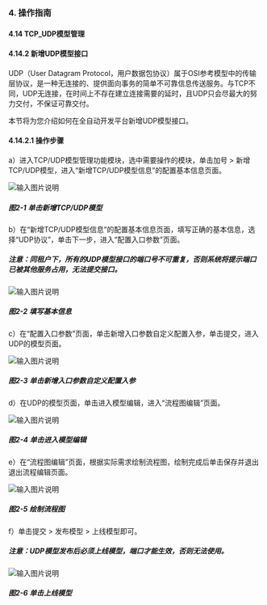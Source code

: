 ### 4. 操作指南

#### 4.14 TCP_UDP模型管理

#### 4.14.2 新增UDP模型接口

UDP（User Datagram Protocol，用户数据包协议）属于OSI参考模型中的传输层协议，是一种无连接的、提供面向事务的简单不可靠信息传送服务。与TCP不同，UDP无连接，在时间上不存在建立连接需要的延时，且UDP只会尽最大的努力交付，不保证可靠交付。

本节将为您介绍如何在全自动开发平台新增UDP模型接口。

#### 4.14.2.1 操作步骤

a）进入TCP/UDP模型管理功能模块，选中需要操作的模块，单击加号 > 新增TCP/UDP模型，进入“新增TCP/UDP模型信息”的配置基本信息页面。

![输入图片说明](../../../../images/SoFlu%EF%BC%88%E5%90%8E%E7%AB%AF%EF%BC%89%E5%BC%80%E5%8F%91%E5%B9%B3%E5%8F%B0/1.%20%E6%9C%80%E6%96%B0%E7%89%88%E6%9C%AC%20-%20%E6%9B%B4%E6%96%B0%E6%97%A5%E6%9C%9F%20-%202022.10.08/4.%20%E6%93%8D%E4%BD%9C%E6%8C%87%E5%8D%97/14.%20TCP_UDP%E6%A8%A1%E5%9E%8B%E7%AE%A1%E7%90%86/2-1.png)

##### 图2-1 单击新增TCP/UDP模型

b）在“新增TCP/UDP模型信息”的配置基本信息页面，填写正确的基本信息，选择“UDP协议”，单击下一步，进入“配置入口参数”页面。

##### 注意：同租户下，所有的UDP模型接口的端口号不可重复，否则系统将提示端口已被其他服务占用，无法提交接口。

![输入图片说明](../../../../images/SoFlu%EF%BC%88%E5%90%8E%E7%AB%AF%EF%BC%89%E5%BC%80%E5%8F%91%E5%B9%B3%E5%8F%B0/1.%20%E6%9C%80%E6%96%B0%E7%89%88%E6%9C%AC%20-%20%E6%9B%B4%E6%96%B0%E6%97%A5%E6%9C%9F%20-%202022.10.08/4.%20%E6%93%8D%E4%BD%9C%E6%8C%87%E5%8D%97/14.%20TCP_UDP%E6%A8%A1%E5%9E%8B%E7%AE%A1%E7%90%86/2-2.png)

##### 图2-2 填写基本信息

c）在“配置入口参数”页面，单击新增入口参数自定义配置入参，单击提交，进入UDP的模型页面。

![输入图片说明](../../../../images/SoFlu%EF%BC%88%E5%90%8E%E7%AB%AF%EF%BC%89%E5%BC%80%E5%8F%91%E5%B9%B3%E5%8F%B0/1.%20%E6%9C%80%E6%96%B0%E7%89%88%E6%9C%AC%20-%20%E6%9B%B4%E6%96%B0%E6%97%A5%E6%9C%9F%20-%202022.10.08/4.%20%E6%93%8D%E4%BD%9C%E6%8C%87%E5%8D%97/14.%20TCP_UDP%E6%A8%A1%E5%9E%8B%E7%AE%A1%E7%90%86/2-3.png)

##### 图2-3 单击新增入口参数自定义配置入参

d）在UDP的模型页面，单击进入模型编辑，进入“流程图编辑”页面。

![输入图片说明](../../../../images/SoFlu%EF%BC%88%E5%90%8E%E7%AB%AF%EF%BC%89%E5%BC%80%E5%8F%91%E5%B9%B3%E5%8F%B0/1.%20%E6%9C%80%E6%96%B0%E7%89%88%E6%9C%AC%20-%20%E6%9B%B4%E6%96%B0%E6%97%A5%E6%9C%9F%20-%202022.10.08/4.%20%E6%93%8D%E4%BD%9C%E6%8C%87%E5%8D%97/14.%20TCP_UDP%E6%A8%A1%E5%9E%8B%E7%AE%A1%E7%90%86/2-4.png)

##### 图2-4 单击进入模型编辑

e）在“流程图编辑”页面，根据实际需求绘制流程图，绘制完成后单击保存并退出退出流程编辑页面。

![输入图片说明](../../../../images/SoFlu%EF%BC%88%E5%90%8E%E7%AB%AF%EF%BC%89%E5%BC%80%E5%8F%91%E5%B9%B3%E5%8F%B0/1.%20%E6%9C%80%E6%96%B0%E7%89%88%E6%9C%AC%20-%20%E6%9B%B4%E6%96%B0%E6%97%A5%E6%9C%9F%20-%202022.10.08/4.%20%E6%93%8D%E4%BD%9C%E6%8C%87%E5%8D%97/14.%20TCP_UDP%E6%A8%A1%E5%9E%8B%E7%AE%A1%E7%90%86/2-5.png)

##### 图2-5 绘制流程图

f）单击提交 > 发布模型 > 上线模型即可。

##### 注意：UDP模型发布后必须上线模型，端口才能生效，否则无法使用。

![输入图片说明](../../../../images/SoFlu%EF%BC%88%E5%90%8E%E7%AB%AF%EF%BC%89%E5%BC%80%E5%8F%91%E5%B9%B3%E5%8F%B0/1.%20%E6%9C%80%E6%96%B0%E7%89%88%E6%9C%AC%20-%20%E6%9B%B4%E6%96%B0%E6%97%A5%E6%9C%9F%20-%202022.10.08/4.%20%E6%93%8D%E4%BD%9C%E6%8C%87%E5%8D%97/14.%20TCP_UDP%E6%A8%A1%E5%9E%8B%E7%AE%A1%E7%90%86/2-6.png)

##### 图2-6 单击上线模型
